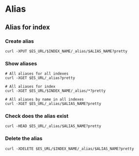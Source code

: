 #  Alias

## Alias for index
### Create alias
```
curl -XPUT $ES_URL/$INDEX_NAME/_alias/$ALIAS_NAME?pretty
```
### Show aliases
```
# All aliases for all indexes
curl -XGET $ES_URL/_alias?pretty

# All aliases for index
curl -XGET $ES_URL/$INDEX_NAME/_alias/*?pretty

# All aliases by name in all indexes
curl -XGET $ES_URL/_alias/$ALIAS_NAME?pretty
```

### Check does the alias exist
```
curl -HEAD $ES_URL/_alias/$ALIAS_NAME?pretty
```

### Delete the alias
```
curl -XDELETE $ES_URL/$INDEX_NAME/_alias/$ALIAS_NAME?pretty
```
